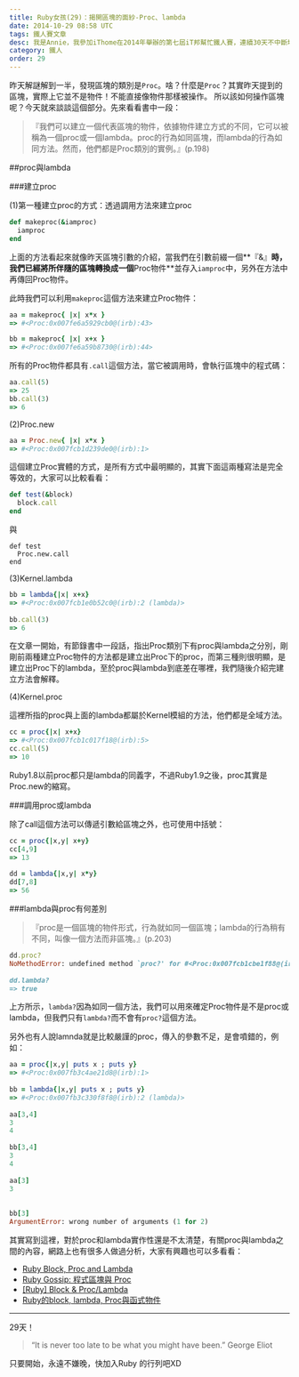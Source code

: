 ```yaml
---
title: Ruby女孩(29)：揭開區塊的面紗-Proc、lambda
date: 2014-10-29 08:58 UTC
tags: 鐵人賽文章
desc: 我是Annie，我參加iThome在2014年舉辦的第七屆iT邦幫忙鐵人賽，連續30天不中斷地記錄自己學習Ruby的歷程，這一系列30篇文章，推薦給跟我一樣初學Ruby約半年的朋友參考。
category: 鐵人
order: 29
---
```


昨天解謎解到一半，發現區塊的類別是`Proc`。啥？什麼是`Proc`？其實昨天提到的區塊，實際上它並不是物件！不能直接像物件那樣被操作。
所以該如何操作區塊呢？今天就來談談這個部分。先來看看書中一段：

>『我們可以建立一個代表區塊的物件，依據物件建立方式的不同，它可以被稱為一個proc或一個lambda。proc的行為如同區塊，而lambda的行為如同方法。然而，他們都是Proc類別的實例。』(p.198)

##proc與lambda

###建立proc

(1)第一種建立proc的方式：透過調用方法來建立proc

~~~ruby
def makeproc(&iamproc)  
  iamproc  
end  
~~~

上面的方法看起來就像昨天區塊引數的介紹，當我們在引數前綴一個**『&』**時，我們已經將所伴隨的區塊轉換成一個**Proc物件**並存入`iamproc`中，另外在方法中再傳回Proc物件。

此時我們可以利用`makeproc`這個方法來建立Proc物件：

~~~ruby
aa = makeproc{ |x| x*x }  
=> #<Proc:0x007fe6a5929cb0@(irb):43>  

bb = makeproc{ |x| x+x }  
=> #<Proc:0x007fe6a59b8730@(irb):44>  
~~~

所有的Proc物件都具有`.call`這個方法，當它被調用時，會執行區塊中的程式碼：

~~~ruby
aa.call(5)  
=> 25  
bb.call(3)  
=> 6  
~~~

(2)Proc.new

~~~ruby
aa = Proc.new{ |x| x*x }  
=> #<Proc:0x007fcb1d239de0@(irb):1>  
~~~

這個建立Proc實體的方式，是所有方式中最明顯的，其實下面這兩種寫法是完全等效的，大家可以比較看看：

~~~ruby
def test(&block)  
  block.call  
end  
~~~

與  

~~~  
def test  
  Proc.new.call  
end  
~~~

(3)Kernel.lambda

~~~ruby
bb = lambda{|x| x+x}  
=> #<Proc:0x007fcb1e0b52c0@(irb):2 (lambda)>  
  
bb.call(3)  
=> 6  
~~~

在文章一開始，有節錄書中一段話，指出Proc類別下有proc與lambda之分別，剛剛前兩種建立Proc物件的方法都是建立出Proc下的proc，而第三種則很明顯，是建立出Proc下的lambda，至於proc與lambda到底差在哪裡，我們隨後介紹完建立方法會解釋。

(4)Kernel.proc

這裡所指的proc與上面的lambda都屬於Kernel模組的方法，他們都是全域方法。

~~~ruby
cc = proc{|x| x+x}  
=> #<Proc:0x007fcb1c017f18@(irb):5>  
cc.call(5)  
=> 10  
~~~

Ruby1.8以前proc都只是lambda的同義字，不過Ruby1.9之後，proc其實是Proc.new的縮寫。

###調用proc或lambda

除了call這個方法可以傳遞引數給區塊之外，也可使用中括號：

~~~ruby
cc = proc{|x,y| x+y}  
cc[4,9]  
=> 13  
  
dd = lambda{|x,y| x*y}  
dd[7,8]  
=> 56  
~~~

###lambda與proc有何差別

> 『proc是一個區塊的物件形式，行為就如同一個區塊；lambda的行為稍有不同，叫像一個方法而非區塊。』(p.203)

~~~ruby
dd.proc?  
NoMethodError: undefined method `proc?' for #<Proc:0x007fcb1cbe1f88@(irb):8 (lambda)>  
  
dd.lambda?  
=> true  
~~~

上方所示，`lambda?`因為如同一個方法，我們可以用來確定Proc物件是不是proc或lambda，但我們只有`lambda?`而不會有`proc?`這個方法。

另外也有人說lamnda就是比較嚴謹的proc，傳入的參數不足，是會噴錯的，例如：

~~~ruby
aa = proc{|x,y| puts x ; puts y}  
=> #<Proc:0x007fb3c4ae21d8@(irb):1>  
  
bb = lambda{|x,y| puts x ; puts y}  
=> #<Proc:0x007fb3c330f8f8@(irb):2 (lambda)>  
  
aa[3,4]  
3  
4  
  
bb[3,4]  
3  
4  
  
aa[3]  
3  
  
  
bb[3]  
ArgumentError: wrong number of arguments (1 for 2)  
~~~

其實寫到這裡，對於proc和lambda實作性還是不太清楚，有關proc與lambda之間的內容，網路上也有很多人做過分析，大家有興趣也可以多看看：

- [Ruby Block, Proc and Lambda](http://tonytonyjan.net/2011/08/12/ruby-block-proc-lambda/)
- [Ruby Gossip: 程式區塊與 Proc](http://openhome.cc/Gossip/Ruby/Proc.html)
- [[Ruby] Block & Proc/Lambda](http://brian-p-pan-blog.logdown.com/posts/195007-ruby-block)
- [Ruby的block, lambda, Proc與函式物件](http://chuyi.inow.tw/index.php/ruby%E7%9A%84block-lambda-proc%E8%88%87%E5%87%BD%E5%BC%8F%E7%89%A9%E4%BB%B6/)

---

29天！

> “It is never too late to be what you might have been.” George Eliot

只要開始，永遠不嫌晚，快加入Ruby 的行列吧XD
